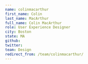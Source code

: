 ```yaml
---
name: colinmacarthur
first_name: Colin
last_name: MacArthur
full_name: Colin MacArthur
role: User Experience Designer
city: Boston
state: MA
github: 
twitter: 
team: Design
redirect_from: /team/colinmacarthur/
---
```

